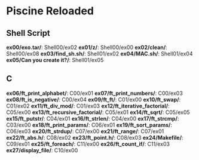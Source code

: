 # Piscine Reloaded

## Shell Script

**ex00/exo.tar/**:			Shell00/ex02
**ex01/z/**:				Shell00/ex00
**ex02/clean/**:			Shell00/ex08
**ex03/find_sh.sh/**:			Shell01/ex02
**ex04/MAC.sh/**:			Shell01/ex04
**ex05/Can you create it?/**:		Shell01/ex05

## C

**ex06/ft_print_alphabet/**:		C00/ex01
**ex07/ft_print_numbers/**:		C00/ex03
**ex08/ft_is_negative/**:		C00/ex04
**ex09/ft_ft/**:			C01/ex00
**ex10/ft_swap/**:			C01/ex02
**ex11/ft_div_mod/**:			C01/ex03
**ex12/ft_iterative_factorial/**:	C05/ex00
**ex13/ft_recursive_factorial/**:	C05/ex01
**ex14/ft_sqrt/**:			C05/ex05
**ex15/ft_putstr/**:			C04/ex01
**ex16/ft_strlen/**:			C04/ex00
**ex17/ft_strcmp/**:			C03/ex00
**ex18/ft_print_params/**:		C06/ex01
**ex19/ft_sort_params/**:		C06/ex03
**ex20/ft_strdup/**:			C07/ex00
**ex21/ft_range/**:			C07/ex01
**ex22/ft_abs.h/**:			C08/ex02
**ex23/ft_point.h/**:			C08/ex03
**ex24/Makefile/**:			C09/ex01
**ex25/ft_foreach/**:			C11/ex00
**ex26/ft_count_if/**:			C11/ex03
**ex27/display_file/**:			C10/ex00

